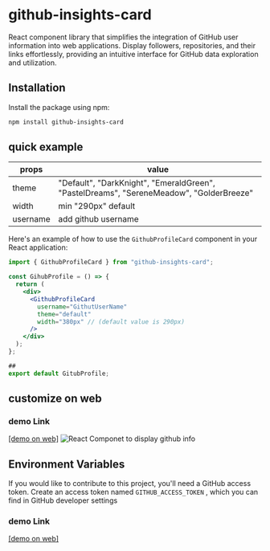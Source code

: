 # github-insights-card

React component library that simplifies the integration of GitHub user information into web applications. Display followers, repositories, and their links effortlessly, providing an intuitive interface for GitHub data exploration and utilization.

## Installation

Install the package using npm:

```bash
npm install github-insights-card
```

## quick example

| props    | value                                                                                   |
| -------- | --------------------------------------------------------------------------------------- |
| theme    | "Default", "DarkKnight", "EmeraldGreen", "PastelDreams", "SereneMeadow", "GolderBreeze" |
| width    | min "290px" default                                                                     |
| username | add github username                                                                     |

Here's an example of how to use the `GithubProfileCard` component in your React application:

```jsx
import { GithubProfileCard } from "github-insights-card";

const GihubProfile = () => {
  return (
    <div>
      <GithubProfileCard
        username="GithutUserName"
        theme="default"
        width="380px" // (default value is 290px)
      />
    </div>
  );
};

##
export default GitubProfile;
```


## customize on web
### demo Link
[[demo on web]](https://profile-insight.vercel.app/)
![React Componet to display github info](https://github.com/sosumit001/github-insights/assets/103176491/91575a43-bf3b-4ff4-ba9c-3830a9b7a387)

## Environment Variables

If you would like to contribute to this project, you'll need a GitHub access token. Create an access token named `GITHUB_ACCESS_TOKEN` , which you can find in GitHub developer settings

### demo Link

[[demo on web]](https://profile-insight.vercel.app/)
